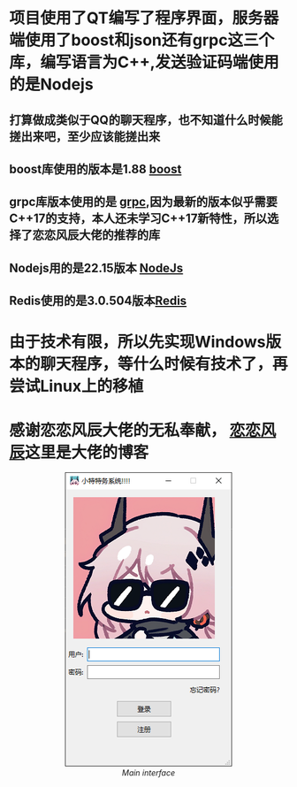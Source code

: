 # 项目使用了QT编写了程序界面，服务器端使用了boost和json还有grpc这三个库，编写语言为C++,发送验证码端使用的是Nodejs
## 打算做成类似于QQ的聊天程序，也不知道什么时候能搓出来吧，至少应该能搓出来
## boost库使用的版本是1.88 [boost](https://archives.boost.io/release/1.88.0/source/boost_1_88_0.7z)
## grpc库版本使用的是 [grpc](https://gitee.com/mirrors/grpc-framework),因为最新的版本似乎需要C++17的支持，本人还未学习C++17新特性，所以选择了恋恋风辰大佬的推荐的库
## Nodejs用的是22.15版本 [NodeJs](https://nodejs.org/dist/v22.15.1/node-v22.15.1-x64.msi)
## Redis使用的是3.0.504版本[Redis](https://github.com/microsoftarchive/redis/releases/download/win-3.0.504/Redis-x64-3.0.504.msi)
# 由于技术有限，所以先实现Windows版本的聊天程序，等什么时候有技术了，再尝试Linux上的移植
# 感谢恋恋风辰大佬的无私奉献， [恋恋风辰](https://gitbookcpp.llfc.club/)这里是大佬的博客
<div align="center">
  <img src="https://github.com/doubtsk/GateServer/blob/master/picture/Main%20interface.png" alt="Main interface">
  <br>
  <em>Main interface</em>
</div>